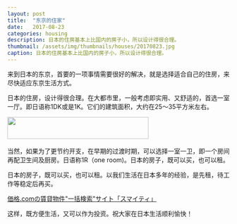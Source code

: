 ```yaml
---
layout: post
title:  "东京的住家"
date:   2017-08-23
categories: housing
description: 日本的住房基本上比国内的房子小，所以设计得很合理。
thumbnail: /assets/img/thumbnails/houses/20170823.jpg
caption: 日本的住房基本上比国内的房子小，所以设计得很合理。
---
```


来到日本的东京，首要的一项事情需要很好的解决，就是选择适合自己的住房，来尽快适应东京生活方式。

日本的住房，设计得很合理。在大都市里，一般考虑即实用、又舒适的，首选一室一厅。即日语称1DK或是1K。它们的建筑面积，大约在25～35平方米左右。

<div class="ta-c m40">
<a href="https://px.a8.net/svt/ejp?a8mat=2TPDB4+5IUTLM+3TUS+5Z6WX" target="_blank" rel="nofollow">
<img border="0" width="320" height="50" alt="" src="https://www29.a8.net/svt/bgt?aid=170824864334&wid=002&eno=01&mid=s00000017866001004000&mc=1"></a>
<img border="0" width="1" height="1" src="https://www15.a8.net/0.gif?a8mat=2TPDB4+5IUTLM+3TUS+5Z6WX" alt="">
</div>

当然，如果为了更节约开支，在早期的过渡时期，可以选择一室一卫，即一个房间再配卫生间及厨房。日语称1R（one room)。日本的房子，既可以买，也可以租。

日本的房子，既可以买，也可以租。以我们生活在日本多年的经验，是先租，待工作等稳定后再买。

<div class="mt20 mb20">
<a href="https://px.a8.net/svt/ejp?a8mat=2TPDB4+5Q00UY+384+355N8I" target="_blank" rel="nofollow">価格.comの賃貸物件"一括検索"サイト「スマイティ」</a>
<img border="0" width="1" height="1" src="https://www13.a8.net/0.gif?a8mat=2TPDB4+5Q00UY+384+355N8I" alt="">
</div>

这样，既方便生活，又可以作为投资。祝大家在日本生活顺利愉快！
